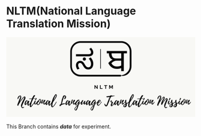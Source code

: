 # NLTM(National Language Translation Mission)

<img width="1188" alt="Unscrambling SOTA" src="./assets/banner.png">

This Branch contains ***data*** for experiment.

